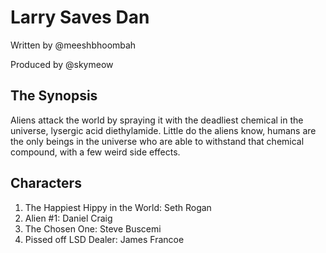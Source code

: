 # Larry Saves Dan
Written by @meeshbhoombah

Produced by @skymeow

## The Synopsis
Aliens attack the world by spraying it with the deadliest chemical in the universe, lysergic acid diethylamide. Little do the aliens know, humans are the only beings in the universe who are able to withstand that chemical compound, with a few weird side effects.

## Characters
1. The Happiest Hippy in the World: Seth Rogan
2. Alien #1: Daniel Craig
3. The Chosen One: Steve Buscemi
4. Pissed off LSD Dealer: James Francoe
